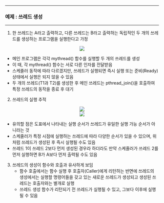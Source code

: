 -----
### 예제 : 쓰레드 생성
-----
1. 한 쓰레드는 A라고 출력하고, 다른 쓰레드는 B라고 출력하는 독립적인 두 개의 쓰레드를 생성하는 프로그램을 실행한다고 가정
<div align="center">
<img src="https://github.com/user-attachments/assets/2f48da56-e4f1-473b-84c2-05edd0ae256">
</div>

  - 메인 프로그램은 각각 mythread() 함수를 실행할 두 개의 쓰레드를 생성
  - 이 때, 각 mythread() 함수는 서로 다른 인자를 전달받음
  - 스케줄러 동작에 따라 다르겠지만, 쓰레드가 실행되면 즉시 실행 또는 준비(Ready) 상태에서 실행은 되지 않을 수 있음
  - 두 개의 쓰레드(T1과 T2)를 생성한 후 메인 쓰레드는 pthread_join()을 호출하여 특정 쓰레드의 동작을 종료 후 대기

2. 쓰레드의 실행 추적
<div align="center">
<img src="https://github.com/user-attachments/assets/374169ca-a821-49aa-ba23-6f604a2134c3">
</div>

<div align="center">
<img src="https://github.com/user-attachments/assets/f58f9bdb-2238-4e56-ab6e-5208ee5a8baa">
</div>

  - 유의할 점은 도표에서 나타내는 실행 순서가 쓰레드가 유일한 실행 가능 순서가 아니라는 것
  - 스케줄러가 특정 시점에 실행하는 쓰레드에 따라 다양한 순서가 있을 수 있으며, 위처럼 쓰레드가 생성된 후 즉시 실행될 수도 있음
  - 쓰레드 1이 쓰레드 2보다 먼저 생성된 경우라 하더라도 만약 스케줄러가 쓰레드 2를 먼저 실행하면 B가 A보다 먼저 출력될 수도 있음

3. 쓰레드의 생성이 함수와 호출과 유사하게 보임
   - 함수 호출에서는 함수 실행 후 호출자(Caller)에게 리턴하는 반면에 쓰레드의 생성에서는 실행할 명령어들을 갖고 있는 새로운 쓰레드가 생성되고 생성된 쓰레드는 호출자와는 별개로 실행
   - 쓰레드 생성 함수가 리턴되기 전 쓰레드가 실행될 수 있고, 그보다 이후에 실행될 수 있음
